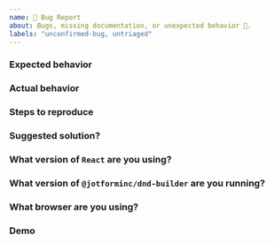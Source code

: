 ```yaml
---
name: 🐛 Bug Report
about: Bugs, missing documentation, or unexpected behavior 🤔.
labels: "unconfirmed-bug, untriaged"
---
```


### Expected behavior

### Actual behavior

### Steps to reproduce

### Suggested solution?

<!--
  Do you have any ideas on how we could fix this?
  It is okay if you have no idea!
-->

### What version of `React` are you using?

<!--
  Take a look at your package.json
  Ensure that it satisfies our peer dependency version - see our package.json. (Currently it is "^16.13.1")
-->

### What version of `@jotforminc/dnd-builder` are you running?

<!--
  We will only look into issues that are effecting the latest version. At this stage we are not releasing fixes for previous releases
-->

### What browser are you using?


### Demo

<!--
Please provide an example to show the issue by using CodeSandbox or something similar.

If you paste a big block of code it can be difficult to debug it.

If it is a visual bug, a video or a gif would be helpful also.

Issues without demo's may not be investigated
-->
